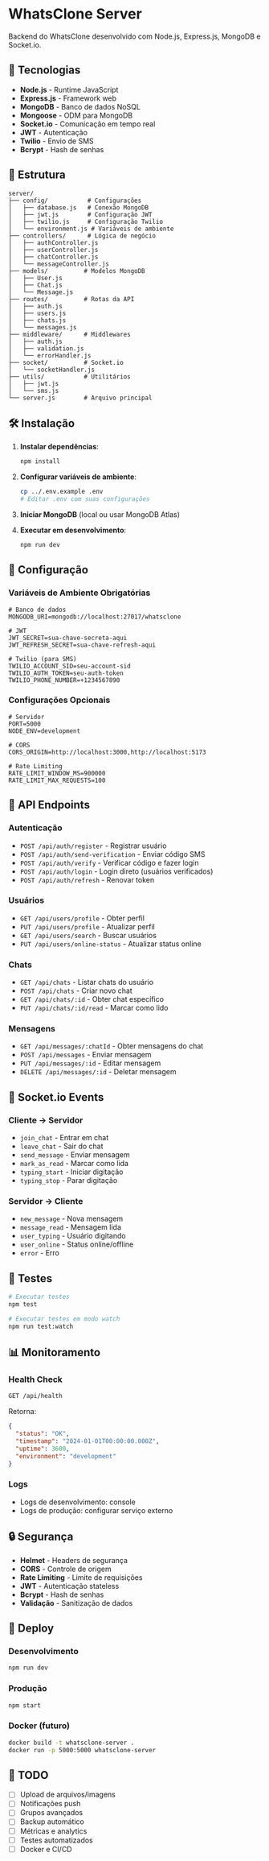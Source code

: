 # WhatsClone Server

Backend do WhatsClone desenvolvido com Node.js, Express.js, MongoDB e Socket.io.

## 🚀 Tecnologias

- **Node.js** - Runtime JavaScript
- **Express.js** - Framework web
- **MongoDB** - Banco de dados NoSQL
- **Mongoose** - ODM para MongoDB
- **Socket.io** - Comunicação em tempo real
- **JWT** - Autenticação
- **Twilio** - Envio de SMS
- **Bcrypt** - Hash de senhas

## 📁 Estrutura

```
server/
├── config/           # Configurações
│   ├── database.js   # Conexão MongoDB
│   ├── jwt.js        # Configuração JWT
│   ├── twilio.js     # Configuração Twilio
│   └── environment.js # Variáveis de ambiente
├── controllers/      # Lógica de negócio
│   ├── authController.js
│   ├── userController.js
│   ├── chatController.js
│   └── messageController.js
├── models/          # Modelos MongoDB
│   ├── User.js
│   ├── Chat.js
│   └── Message.js
├── routes/          # Rotas da API
│   ├── auth.js
│   ├── users.js
│   ├── chats.js
│   └── messages.js
├── middleware/      # Middlewares
│   ├── auth.js
│   ├── validation.js
│   └── errorHandler.js
├── socket/          # Socket.io
│   └── socketHandler.js
├── utils/           # Utilitários
│   ├── jwt.js
│   └── sms.js
└── server.js        # Arquivo principal
```

## 🛠️ Instalação

1. **Instalar dependências**:
   ```bash
   npm install
   ```

2. **Configurar variáveis de ambiente**:
   ```bash
   cp ../.env.example .env
   # Editar .env com suas configurações
   ```

3. **Iniciar MongoDB** (local ou usar MongoDB Atlas)

4. **Executar em desenvolvimento**:
   ```bash
   npm run dev
   ```

## 🔧 Configuração

### Variáveis de Ambiente Obrigatórias

```env
# Banco de dados
MONGODB_URI=mongodb://localhost:27017/whatsclone

# JWT
JWT_SECRET=sua-chave-secreta-aqui
JWT_REFRESH_SECRET=sua-chave-refresh-aqui

# Twilio (para SMS)
TWILIO_ACCOUNT_SID=seu-account-sid
TWILIO_AUTH_TOKEN=seu-auth-token
TWILIO_PHONE_NUMBER=+1234567890
```

### Configurações Opcionais

```env
# Servidor
PORT=5000
NODE_ENV=development

# CORS
CORS_ORIGIN=http://localhost:3000,http://localhost:5173

# Rate Limiting
RATE_LIMIT_WINDOW_MS=900000
RATE_LIMIT_MAX_REQUESTS=100
```

## 📡 API Endpoints

### Autenticação
- `POST /api/auth/register` - Registrar usuário
- `POST /api/auth/send-verification` - Enviar código SMS
- `POST /api/auth/verify` - Verificar código e fazer login
- `POST /api/auth/login` - Login direto (usuários verificados)
- `POST /api/auth/refresh` - Renovar token

### Usuários
- `GET /api/users/profile` - Obter perfil
- `PUT /api/users/profile` - Atualizar perfil
- `GET /api/users/search` - Buscar usuários
- `PUT /api/users/online-status` - Atualizar status online

### Chats
- `GET /api/chats` - Listar chats do usuário
- `POST /api/chats` - Criar novo chat
- `GET /api/chats/:id` - Obter chat específico
- `PUT /api/chats/:id/read` - Marcar como lido

### Mensagens
- `GET /api/messages/:chatId` - Obter mensagens do chat
- `POST /api/messages` - Enviar mensagem
- `PUT /api/messages/:id` - Editar mensagem
- `DELETE /api/messages/:id` - Deletar mensagem

## 🔌 Socket.io Events

### Cliente → Servidor
- `join_chat` - Entrar em chat
- `leave_chat` - Sair do chat
- `send_message` - Enviar mensagem
- `mark_as_read` - Marcar como lida
- `typing_start` - Iniciar digitação
- `typing_stop` - Parar digitação

### Servidor → Cliente
- `new_message` - Nova mensagem
- `message_read` - Mensagem lida
- `user_typing` - Usuário digitando
- `user_online` - Status online/offline
- `error` - Erro

## 🧪 Testes

```bash
# Executar testes
npm test

# Executar testes em modo watch
npm run test:watch
```

## 📊 Monitoramento

### Health Check
```bash
GET /api/health
```

Retorna:
```json
{
  "status": "OK",
  "timestamp": "2024-01-01T00:00:00.000Z",
  "uptime": 3600,
  "environment": "development"
}
```

### Logs
- Logs de desenvolvimento: console
- Logs de produção: configurar serviço externo

## 🔒 Segurança

- **Helmet** - Headers de segurança
- **CORS** - Controle de origem
- **Rate Limiting** - Limite de requisições
- **JWT** - Autenticação stateless
- **Bcrypt** - Hash de senhas
- **Validação** - Sanitização de dados

## 🚀 Deploy

### Desenvolvimento
```bash
npm run dev
```

### Produção
```bash
npm start
```

### Docker (futuro)
```bash
docker build -t whatsclone-server .
docker run -p 5000:5000 whatsclone-server
```

## 📝 TODO

- [ ] Upload de arquivos/imagens
- [ ] Notificações push
- [ ] Grupos avançados
- [ ] Backup automático
- [ ] Métricas e analytics
- [ ] Testes automatizados
- [ ] Docker e CI/CD
